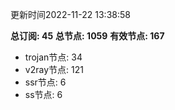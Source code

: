 更新时间2022-11-22 13:38:58

**总订阅: 45**
**总节点: 1059**
**有效节点: 167**
- trojan节点: 34
- v2ray节点: 121
- ssr节点: 6
- ss节点: 6
